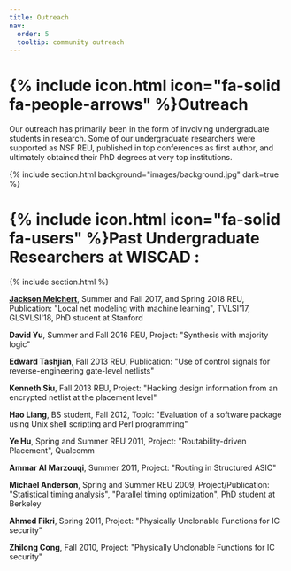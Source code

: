 ```yaml
---
title: Outreach
nav:
  order: 5
  tooltip: community outreach
---
```


# {% include icon.html icon="fa-solid fa-people-arrows" %}Outreach

Our outreach has primarily been in the form of involving undergraduate students in research. Some of our undergraduate researchers were supported as NSF REU, published in top conferences as first author, and ultimately obtained their PhD degrees at very top institutions.

{% include section.html background="images/background.jpg" dark=true %}

# {% include icon.html icon="fa-solid fa-users" %}Past Undergraduate Researchers at WISCAD :

{% include section.html %}

**[Jackson Melchert](https://www.linkedin.com/in/jack-melchert-a97475226/)**, Summer and Fall 2017, and Spring 2018 REU, Publication: "Local net modeling with machine learning", TVLSI'17, GLSVLSI'18, PhD student at Stanford

**David Yu**, Summer and Fall 2016 REU, Project: "Synthesis with majority logic"

**Edward Tashjian**, Fall 2013 REU, Publication: "Use of control signals for reverse-engineering gate-level netlists"

**Kenneth Siu**, Fall 2013 REU, Project: "Hacking design information from an encrypted netlist at the placement level"

**Hao Liang**, BS student, Fall 2012, Topic: "Evaluation of a software package using Unix shell scripting and Perl programming"

**Ye Hu**, Spring and Summer REU 2011, Project: "Routability-driven Placement", Qualcomm

**Ammar Al Marzouqi**, Summer 2011, Project: "Routing in Structured ASIC"

**Michael Anderson**, Spring and Summer REU 2009, Project/Publication: "Statistical timing analysis", "Parallel timing optimization", PhD student at Berkeley

**Ahmed Fikri**, Spring 2011, Project: "Physically Unclonable Functions for IC security"

**Zhilong Cong**, Fall 2010, Project: "Physically Unclonable Functions for IC security"


